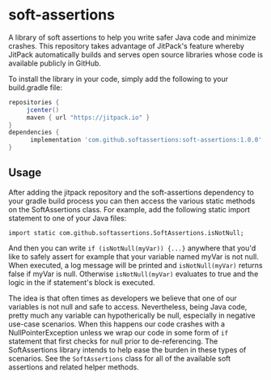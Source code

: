 # soft-assertions

A library of soft assertions to help you write safer Java code and minimize crashes. This
repository takes advantage of JitPack's feature whereby JitPack automatically builds and
serves open source libraries whose code is available publicly in GitHub.

To install the library in your code, simply add the following to your build.gradle file: 
 
   ```gradle
   repositories { 
        jcenter()
        maven { url "https://jitpack.io" }
   }
   dependencies {
         implementation 'com.github.softassertions:soft-assertions:1.0.0'
   }
   ```  
## Usage
After adding the jitpack repository and the soft-assertions dependency to your gradle build process you can then access the various static methods on the SoftAssertions class. For example, add the following static import statement to one of your Java files:
```
import static com.github.softassertions.SoftAssertions.isNotNull;
```
 
And then you can write `if (isNotNull(myVar)) {...}` anywhere that you'd like to safely assert for example that your variable named myVar is not null. When executed, a log message will be printed and `isNotNull(myVar)` returns false if myVar is null. Otherwise `isNotNull(myVar)` evaluates to true and the logic in the if statement's block is executed.

The idea is that often times as developers we believe that one of our variables is not null and safe to access. Nevertheless, being Java code, pretty much any variable can hypotherically be null, especially in negative use-case scenarios. When this happens our code crashes with a NullPointerException unless we wrap our code in some form of `if` statement that first checks for null prior to de-referencing. The SoftAssertions library intends to help ease the burden in these types of scenarios. See the `SoftAssertions` class for all of the available soft assertions and related helper methods.
